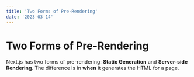 ```yaml
---
title: 'Two Forms of Pre-Rendering'
date: '2023-03-14'
---
```


# Two Forms of Pre-Rendering

Next.js has two forms of pre-rendering: **Static Generation** and **Server-side Rendering**. The difference is in **when** it generates the HTML for a page.


